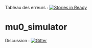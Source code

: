 Tableau des erreurs : [![Stories in Ready](https://badge.waffle.io/TheMrMelc/mu0_simulator.png?label=ready&title=Ready)](https://waffle.io/TheMrMelc/mu0_simulator)
# mu0_simulator

Discussion : [![Gitter](https://badges.gitter.im/Join%20Chat.svg)](https://gitter.im/TheMrMelc/mu0_simulator?utm_source=badge&utm_medium=badge&utm_campaign=pr-badge&utm_content=badge)
